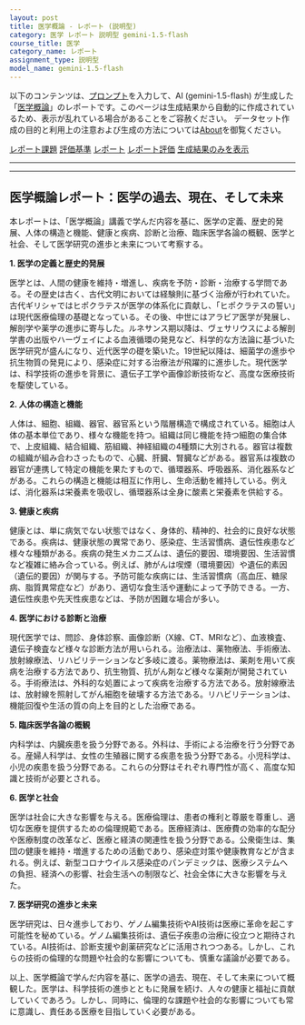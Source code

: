 ```yaml
---
layout: post
title: 医学概論 - レポート (説明型)
category: 医学 レポート 説明型 gemini-1.5-flash
course_title: 医学
category_name: レポート
assignment_type: 説明型
model_name: gemini-1.5-flash
---
```


以下のコンテンツは、[プロンプト](https://github.com/takedatoshiyuki/synthetic_assignments/tree/main/generated/医学/gemini-1.5-flash/prompt_レポート-説明型.md)を入力して、AI (gemini-1.5-flash) が生成した「[医学概論](/contents/医学/)」のレポートです。このページは生成結果から自動的に作成されているため、表示が乱れている場合があることをご容赦ください。
データセット作成の目的と利用上の注意および生成の方法については[About](/About)を御覧ください。

[レポート課題](../レポート課題-説明型)
[評価基準](../評価基準-説明型)
[レポート](../レポート-説明型)
[レポート評価](../レポート評価-説明型)
[生成結果のみを表示](https://github.com/takedatoshiyuki/synthetic_assignments/tree/main/generated/医学/gemini-1.5-flash/レポート-説明型.md)
  

***
***
  
## 医学概論レポート：医学の過去、現在、そして未来

本レポートは、「医学概論」講義で学んだ内容を基に、医学の定義、歴史的発展、人体の構造と機能、健康と疾病、診断と治療、臨床医学各論の概観、医学と社会、そして医学研究の進歩と未来について考察する。

**1. 医学の定義と歴史的発展**

医学とは、人間の健康を維持・増進し、疾病を予防・診断・治療する学問である。その歴史は古く、古代文明においては経験則に基づく治療が行われていた。古代ギリシャではヒポクラテスが医学の体系化に貢献し、「ヒポクラテスの誓い」は現代医療倫理の基礎となっている。その後、中世にはアラビア医学が発展し、解剖学や薬学の進歩に寄与した。ルネサンス期以降は、ヴェサリウスによる解剖学書の出版やハーヴェイによる血液循環の発見など、科学的な方法論に基づいた医学研究が盛んになり、近代医学の礎を築いた。19世紀以降は、細菌学の進歩や抗生物質の発見により、感染症に対する治療法が飛躍的に進歩した。現代医学は、科学技術の進歩を背景に、遺伝子工学や画像診断技術など、高度な医療技術を駆使している。

**2. 人体の構造と機能**

人体は、細胞、組織、器官、器官系という階層構造で構成されている。細胞は人体の基本単位であり、様々な機能を持つ。組織は同じ機能を持つ細胞の集合体で、上皮組織、結合組織、筋組織、神経組織の4種類に大別される。器官は複数の組織が組み合わさったもので、心臓、肝臓、腎臓などがある。器官系は複数の器官が連携して特定の機能を果たすもので、循環器系、呼吸器系、消化器系などがある。これらの構造と機能は相互に作用し、生命活動を維持している。例えば、消化器系は栄養素を吸収し、循環器系は全身に酸素と栄養素を供給する。

**3. 健康と疾病**

健康とは、単に病気でない状態ではなく、身体的、精神的、社会的に良好な状態である。疾病は、健康状態の異常であり、感染症、生活習慣病、遺伝性疾患など様々な種類がある。疾病の発生メカニズムは、遺伝的要因、環境要因、生活習慣など複雑に絡み合っている。例えば、肺がんは喫煙（環境要因）や遺伝的素因（遺伝的要因）が関与する。予防可能な疾病には、生活習慣病（高血圧、糖尿病、脂質異常症など）があり、適切な食生活や運動によって予防できる。一方、遺伝性疾患や先天性疾患などは、予防が困難な場合が多い。

**4. 医学における診断と治療**

現代医学では、問診、身体診察、画像診断（X線、CT、MRIなど）、血液検査、遺伝子検査など様々な診断方法が用いられる。治療法は、薬物療法、手術療法、放射線療法、リハビリテーションなど多岐に渡る。薬物療法は、薬剤を用いて疾病を治療する方法であり、抗生物質、抗がん剤など様々な薬剤が開発されている。手術療法は、外科的な処置によって疾病を治療する方法である。放射線療法は、放射線を照射してがん細胞を破壊する方法である。リハビリテーションは、機能回復や生活の質の向上を目的とした治療である。

**5. 臨床医学各論の概観**

内科学は、内臓疾患を扱う分野である。外科は、手術による治療を行う分野である。産婦人科学は、女性の生殖器に関する疾患を扱う分野である。小児科学は、小児の疾患を扱う分野である。これらの分野はそれぞれ専門性が高く、高度な知識と技術が必要とされる。

**6. 医学と社会**

医学は社会に大きな影響を与える。医療倫理は、患者の権利と尊厳を尊重し、適切な医療を提供するための倫理規範である。医療経済は、医療費の効率的な配分や医療制度の改革など、医療と経済の関連性を扱う分野である。公衆衛生は、集団の健康を維持・増進するための活動であり、感染症対策や健康教育などが含まれる。例えば、新型コロナウイルス感染症のパンデミックは、医療システムへの負担、経済への影響、社会生活への制限など、社会全体に大きな影響を与えた。

**7. 医学研究の進歩と未来**

医学研究は、日々進歩しており、ゲノム編集技術やAI技術は医療に革命を起こす可能性を秘めている。ゲノム編集技術は、遺伝子疾患の治療に役立つと期待されている。AI技術は、診断支援や創薬研究などに活用されつつある。しかし、これらの技術の倫理的な問題や社会的な影響についても、慎重な議論が必要である。


以上、医学概論で学んだ内容を基に、医学の過去、現在、そして未来について概観した。医学は、科学技術の進歩とともに発展を続け、人々の健康と福祉に貢献していくであろう。しかし、同時に、倫理的な課題や社会的な影響についても常に意識し、責任ある医療を目指していく必要がある。
